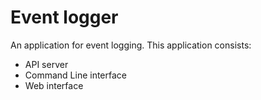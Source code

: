 # Event logger

An application for event logging. This application consists:

- API server
- Command Line interface
- Web interface
